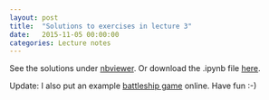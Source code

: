 ```yaml
---
layout: post
title:  "Solutions to exercises in lecture 3"
date:   2015-11-05 00:00:00
categories: Lecture notes
---
```


See the solutions under [nbviewer](http://nbviewer.ipython.org/users/ggorman/Introduction-to-programming-for-geoscientists/blob/master/notebook/Lecture-3-Introduction-to-programming-for-geoscientists-Solutions.ipynb). Or download the .ipynb file [here](http://raw.githubusercontent.com/ggorman/Introduction-to-programming-for-geoscientists/master/notebook/Lecture-3-Introduction-to-programming-for-geoscientists-Solutions.ipynb).

Update: I also put an example [battleship game](http://nbviewer.ipython.org/url/raw.githubusercontent.com/ggorman/Introduction-to-programming-for-geoscientists/master/notebook/battleship.ipynb) online. Have fun :-)
